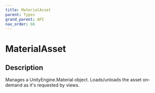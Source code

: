```yaml
---
title: MaterialAsset
parent: Types
grand_parent: API
nav_order: 66
---
```


# MaterialAsset

## Description

Manages a UnityEngine.Material object. Loads/unloads the asset on-demand as it's requested by views.
